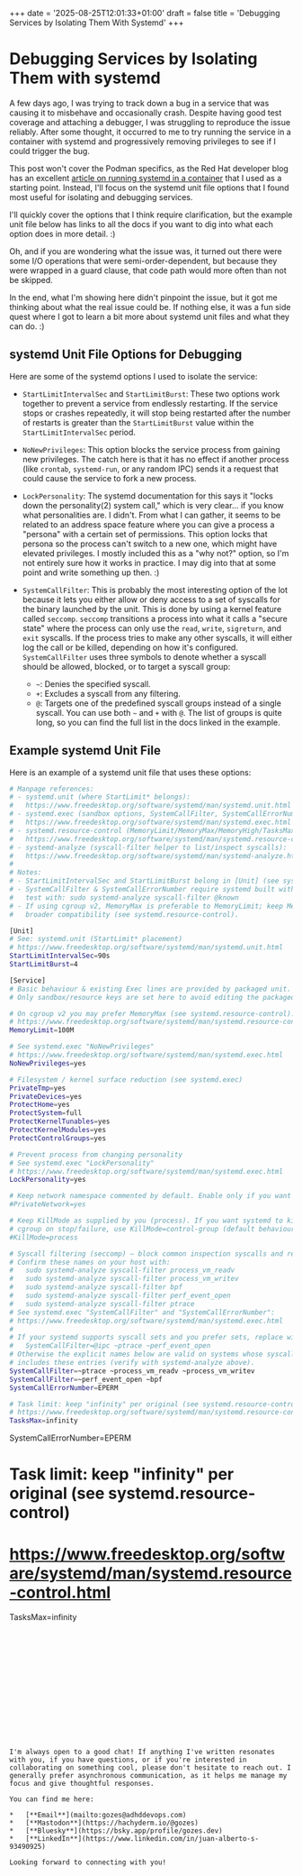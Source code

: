 +++
date = '2025-08-25T12:01:33+01:00'
draft = false
title = 'Debugging Services by Isolating Them With Systemd'
+++

# Debugging Services by Isolating Them with systemd

A few days ago, I was trying to track down a bug in a service that was causing it to misbehave and occasionally crash. Despite having good test coverage and attaching a debugger, I was struggling to reproduce the issue reliably. After some thought, it occurred to me to try running the service in a container with systemd and progressively removing privileges to see if I could trigger the bug.

This post won't cover the Podman specifics, as the Red Hat developer blog has an excellent [article on running systemd in a container](https://developers.redhat.com/blog/2019/04/24/how-to-run-systemd-in-a-container) that I used as a starting point. Instead, I'll focus on the systemd unit file options that I found most useful for isolating and debugging services.

I'll quickly cover the options that I think require clarification, but the example unit file below has links to all the docs if you want to dig into what each option does in more detail. :)

Oh, and if you are wondering what the issue was, it turned out there were some I/O operations that were semi-order-dependent, but because they were wrapped in a guard clause, that code path would more often than not be skipped.

In the end, what I'm showing here didn't pinpoint the issue, but it got me thinking about what the real issue could be. If nothing else, it was a fun side quest where I got to learn a bit more about systemd unit files and what they can do. :)

## systemd Unit File Options for Debugging

Here are some of the systemd options I used to isolate the service:

-   `StartLimitIntervalSec` and `StartLimitBurst`: These two options work together to prevent a service from endlessly restarting. If the service stops or crashes repeatedly, it will stop being restarted after the number of restarts is greater than the `StartLimitBurst` value within the `StartLimitIntervalSec` period.

-   `NoNewPrivileges`: This option blocks the service process from gaining new privileges. The catch here is that it has no effect if another process (like `crontab`, `systemd-run`, or any random IPC) sends it a request that could cause the service to fork a new process.

-   `LockPersonality`: The systemd documentation for this says it "locks down the personality(2) system call," which is very clear... if you know what personalities are. I didn't. From what I can gather, it seems to be related to an address space feature where you can give a process a "persona" with a certain set of permissions. This option locks that persona so the process can't switch to a new one, which might have elevated privileges. I mostly included this as a "why not?" option, so I'm not entirely sure how it works in practice. I may dig into that at some point and write something up then. :)

-   `SystemCallFilter`: This is probably the most interesting option of the lot because it lets you either allow or deny access to a set of syscalls for the binary launched by the unit. This is done by using a kernel feature called `seccomp`. `seccomp` transitions a process into what it calls a "secure state" where the process can only use the `read`, `write`, `sigreturn`, and `exit` syscalls. If the process tries to make any other syscalls, it will either log the call or be killed, depending on how it's configured. `SystemCallFilter` uses three symbols to denote whether a syscall should be allowed, blocked, or to target a syscall group:

    -   `~`: Denies the specified syscall.
    -   `+`: Excludes a syscall from any filtering.
    -   `@`: Targets one of the predefined syscall groups instead of a single syscall. You can use both `~` and `+` with `@`. The list of groups is quite long, so you can find the full list in the docs linked in the example.

## Example systemd Unit File

Here is an example of a systemd unit file that uses these options:

```bash
# Manpage references:
# - systemd.unit (where StartLimit* belongs):
#   https://www.freedesktop.org/software/systemd/man/systemd.unit.html
# - systemd.exec (sandbox options, SystemCallFilter, SystemCallErrorNumber, NoNewPrivileges):
#   https://www.freedesktop.org/software/systemd/man/systemd.exec.html
# - systemd.resource-control (MemoryLimit/MemoryMax/MemoryHigh/TasksMax):
#   https://www.freedesktop.org/software/systemd/man/systemd.resource-control.html
# - systemd-analyze (syscall-filter helper to list/inspect syscalls):
#   https://www.freedesktop.org/software/systemd/man/systemd-analyze.html
#
# Notes:
# - StartLimitIntervalSec and StartLimitBurst belong in [Unit] (see systemd.unit).
# - SystemCallFilter & SystemCallErrorNumber require systemd built with seccomp support;
#   test with: sudo systemd-analyze syscall-filter @known
# - If using cgroup v2, MemoryMax is preferable to MemoryLimit; keep MemoryLimit for
#   broader compatibility (see systemd.resource-control).

[Unit]
# See: systemd.unit (StartLimit* placement)
# https://www.freedesktop.org/software/systemd/man/systemd.unit.html
StartLimitIntervalSec=90s
StartLimitBurst=4

[Service]
# Basic behaviour & existing Exec lines are provided by packaged unit.
# Only sandbox/resource keys are set here to avoid editing the packaged file.

# On cgroup v2 you may prefer MemoryMax (see systemd.resource-control).
# https://www.freedesktop.org/software/systemd/man/systemd.resource-control.html
MemoryLimit=100M

# See systemd.exec "NoNewPrivileges"
# https://www.freedesktop.org/software/systemd/man/systemd.exec.html
NoNewPrivileges=yes

# Filesystem / kernel surface reduction (see systemd.exec)
PrivateTmp=yes
PrivateDevices=yes
ProtectHome=yes
ProtectSystem=full
ProtectKernelTunables=yes
ProtectKernelModules=yes
ProtectControlGroups=yes

# Prevent process from changing personality
# See systemd.exec "LockPersonality"
# https://www.freedesktop.org/software/systemd/man/systemd.exec.html
LockPersonality=yes

# Keep network namespace commented by default. Enable only if you want no network:
#PrivateNetwork=yes

# Keep KillMode as supplied by you (process). If you want systemd to kill whole
# cgroup on stop/failure, use KillMode=control-group (default behaviour).
#KillMode=process

# Syscall filtering (seccomp) — block common inspection syscalls and return EPERM.
# Confirm these names on your host with:
#   sudo systemd-analyze syscall-filter process_vm_readv
#   sudo systemd-analyze syscall-filter process_vm_writev
#   sudo systemd-analyze syscall-filter bpf
#   sudo systemd-analyze syscall-filter perf_event_open
#   sudo systemd-analyze syscall-filter ptrace
# See systemd.exec "SystemCallFilter" and "SystemCallErrorNumber":
# https://www.freedesktop.org/software/systemd/man/systemd.exec.html
#
# If your systemd supports syscall sets and you prefer sets, replace with e.g.
#   SystemCallFilter=@ipc ~ptrace ~perf_event_open
# Otherwise the explicit names below are valid on systems whose syscall list
# includes these entries (verify with systemd-analyze above).
SystemCallFilter=~ptrace ~process_vm_readv ~process_vm_writev
SystemCallFilter=~perf_event_open ~bpf
SystemCallErrorNumber=EPERM

# Task limit: keep "infinity" per original (see systemd.resource-control)
# https://www.freedesktop.org/software/systemd/man/systemd.resource-control.html
TasksMax=infinity
```

SystemCallErrorNumber=EPERM

# Task limit: keep "infinity" per original (see systemd.resource-control)
# https://www.freedesktop.org/software/systemd/man/systemd.resource-control.html
TasksMax=infinity
```















I'm always open to a good chat! If anything I've written resonates with you, if you have questions, or if you're interested in collaborating on something cool, please don't hesitate to reach out. I generally prefer asynchronous communication, as it helps me manage my focus and give thoughtful responses.

You can find me here:

*   [**Email**](mailto:gozes@adhddevops.com)
*   [**Mastodon**](https://hachyderm.io/@gozes)
*   [**Bluesky**](https://bsky.app/profile/gozes.dev)
*   [**LinkedIn**](https://www.linkedin.com/in/juan-alberto-s-93490925)

Looking forward to connecting with you!
